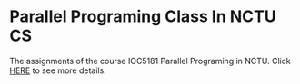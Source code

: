 # Parallel Programing Class In NCTU CS
The assignments of the course IOC5181 Parallel Programing in NCTU.
Click [HERE](https://people.cs.nctu.edu.tw/~ypyou/courses/PP-f18/) to see more details.